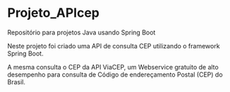 # Projeto_APIcep
Repositório para projetos Java usando Spring Boot

Neste projeto foi criado uma API de consulta CEP utilizando o framework Spring Boot.

A mesma consulta o CEP da API ViaCEP, um Webservice gratuito de alto desempenho para consulta de Código de endereçamento Postal (CEP) do Brasil.